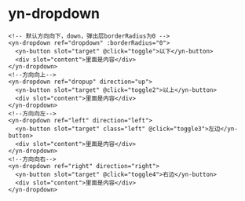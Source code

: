 <demo-mobile location="http://ui.dullar.xyz/earth/#/dropdown"></demo-mobile>
# yn-dropdown

<demo-dropdown></demo-dropdown>

```vue
<!-- 默认方向向下，down，弹出层borderRadius为0 -->
<yn-dropdown ref="dropdown" :borderRadius="0">
  <yn-button slot="target" @click="toggle">以下</yn-button>
  <div slot="content">里面是内容</div>
</yn-dropdown>
<!--方向向上-->
<yn-dropdown ref="dropup" direction="up">
  <yn-button slot="target" @click="toggle2">以上</yn-button>
  <div slot="content">里面是内容</div>
</yn-dropdown>
<!--方向向左-->
<yn-dropdown ref="left" direction="left">
  <yn-button slot="target" class="left" @click="toggle3">左边</yn-button>
  <div slot="content">里面是内容</div>
</yn-dropdown>
<!--方向向右-->
<yn-dropdown ref="right" direction="right">
  <yn-button slot="target" @click="toggle4">右边</yn-button>
  <div slot="content">里面是内容</div>
</yn-dropdown>
```